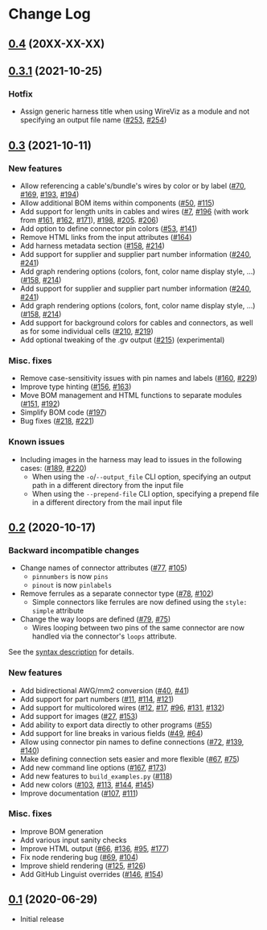 # Change Log

## [0.4](https://github.com/formatc1702/WireViz/tree/v0.4) (20XX-XX-XX)


## [0.3.1](https://github.com/formatc1702/WireViz/tree/v0.3.1) (2021-10-25)

### Hotfix

- Assign generic harness title when using WireViz as a module and not specifying an output file name ([#253](https://github.com/formatc1702/WireViz/issues/253), [#254](https://github.com/formatc1702/WireViz/pull/254))


## [0.3](https://github.com/formatc1702/WireViz/tree/v0.3) (2021-10-11)

### New features

- Allow referencing a cable's/bundle's wires by color or by label ([#70](https://github.com/formatc1702/WireViz/issues/70), [#169](https://github.com/formatc1702/WireViz/issues/169), [#193](https://github.com/formatc1702/WireViz/issues/193), [#194](https://github.com/formatc1702/WireViz/pull/194))
- Allow additional BOM items within components ([#50](https://github.com/formatc1702/WireViz/issues/50), [#115](https://github.com/formatc1702/WireViz/pull/115))
- Add support for length units in cables and wires ([#7](https://github.com/formatc1702/WireViz/issues/7), [#196](https://github.com/formatc1702/WireViz/pull/196) (with work from [#161](https://github.com/formatc1702/WireViz/pull/161), [#162](https://github.com/formatc1702/WireViz/pull/162), [#171](https://github.com/formatc1702/WireViz/pull/171)), [#198](https://github.com/formatc1702/WireViz/pull/198), [#205](https://github.com/formatc1702/WireViz/issues/205). [#206](https://github.com/formatc1702/WireViz/pull/206))
- Add option to define connector pin colors ([#53](https://github.com/formatc1702/WireViz/issues/53), [#141](https://github.com/formatc1702/WireViz/pull/141))
- Remove HTML links from the input attributes ([#164](https://github.com/formatc1702/WireViz/pull/164))
- Add harness metadata section ([#158](https://github.com/formatc1702/WireViz/issues/158), [#214](https://github.com/formatc1702/WireViz/pull/214))
- Add support for supplier and supplier part number information ([#240](https://github.com/formatc1702/WireViz/issues/240), [#241](https://github.com/formatc1702/WireViz/pull/241/))
- Add graph rendering options (colors, font, color name display style, ...) ([#158](https://github.com/formatc1702/WireViz/issues/158), [#214](https://github.com/formatc1702/WireViz/pull/214))
- Add support for supplier and supplier part number information ([#240](https://github.com/formatc1702/WireViz/issues/240), [#241](https://github.com/formatc1702/WireViz/pull/241/))
- Add graph rendering options (colors, font, color name display style, ...) ([#158](https://github.com/formatc1702/WireViz/issues/158), [#214](https://github.com/formatc1702/WireViz/pull/214))
- Add support for background colors for cables and connectors, as well as for some individual cells ([#210](https://github.com/formatc1702/WireViz/issues/210), [#219](https://github.com/formatc1702/WireViz/pull/219))
- Add optional tweaking of the .gv output ([#215](https://github.com/formatc1702/WireViz/pull/215)) (experimental)


### Misc. fixes

- Remove case-sensitivity issues with pin names and labels ([#160](https://github.com/formatc1702/WireViz/issues/160), [#229](https://github.com/formatc1702/WireViz/pull/229))
- Improve type hinting ([#156](https://github.com/formatc1702/WireViz/issues/156), [#163](https://github.com/formatc1702/WireViz/pull/163))
- Move BOM management and HTML functions to separate modules ([#151](https://github.com/formatc1702/WireViz/issues/151), [#192](https://github.com/formatc1702/WireViz/pull/192))
- Simplify BOM code ([#197](https://github.com/formatc1702/WireViz/pull/197))
- Bug fixes ([#218](https://github.com/formatc1702/WireViz/pull/218), [#221](https://github.com/formatc1702/WireViz/pull/221))

### Known issues

- Including images in the harness may lead to issues in the following cases: ([#189](https://github.com/formatc1702/WireViz/pull/189), [#220](https://github.com/formatc1702/WireViz/issues/220))
  - When using the `-o`/`--output_file` CLI option, specifying an output path in a different directory from the input file
  - When using the `--prepend-file` CLI option, specifying a prepend file in a different directory from the mail input file

## [0.2](https://github.com/formatc1702/WireViz/tree/v0.2) (2020-10-17)

### Backward incompatible changes

- Change names of connector attributes ([#77](https://github.com/formatc1702/WireViz/issues/77), [#105](https://github.com/formatc1702/WireViz/pull/105))
  - `pinnumbers` is now `pins`
  - `pinout` is now `pinlabels`
- Remove ferrules as a separate connector type ([#78](https://github.com/formatc1702/WireViz/issues/78), [#102](https://github.com/formatc1702/WireViz/pull/102))
  - Simple connectors like ferrules are now defined using the `style: simple` attribute
- Change the way loops are defined ([#79](https://github.com/formatc1702/WireViz/issues/79), [#75](https://github.com/formatc1702/WireViz/pull/75))
  - Wires looping between two pins of the same connector are now handled via the connector's `loops` attribute.

See the [syntax description](syntax.md) for details.


### New features

- Add bidirectional AWG/mm2 conversion ([#40](https://github.com/formatc1702/WireViz/issues/40), [#41](https://github.com/formatc1702/WireViz/pull/41))
- Add support for part numbers ([#11](https://github.com/formatc1702/WireViz/pull/11), [#114](https://github.com/formatc1702/WireViz/issues/114), [#121](https://github.com/formatc1702/WireViz/pull/121))
- Add support for multicolored wires ([#12](https://github.com/formatc1702/WireViz/issues/12), [#17](https://github.com/formatc1702/WireViz/pull/17), [#96](https://github.com/formatc1702/WireViz/pull/96), [#131](https://github.com/formatc1702/WireViz/issues/131), [#132](https://github.com/formatc1702/WireViz/pull/132))
- Add support for images ([#27](https://github.com/formatc1702/WireViz/issues/27), [#153](https://github.com/formatc1702/WireViz/pull/153))
- Add ability to export data directly to other programs ([#55](https://github.com/formatc1702/WireViz/pull/55))
- Add support for line breaks in various fields ([#49](https://github.com/formatc1702/WireViz/issues/49), [#64](https://github.com/formatc1702/WireViz/pull/64))
- Allow using connector pin names to define connections ([#72](https://github.com/formatc1702/WireViz/issues/72), [#139](https://github.com/formatc1702/WireViz/issues/139), [#140](https://github.com/formatc1702/WireViz/pull/140))
- Make defining connection sets easier and more flexible ([#67](https://github.com/formatc1702/WireViz/issues/67), [#75](https://github.com/formatc1702/WireViz/pull/75))
- Add new command line options ([#167](https://github.com/formatc1702/WireViz/issues/167), [#173](https://github.com/formatc1702/WireViz/pull/173))
- Add new features to `build_examples.py` ([#118](https://github.com/formatc1702/WireViz/pull/118))
- Add new colors ([#103](https://github.com/formatc1702/WireViz/pull/103), [#113](https://github.com/formatc1702/WireViz/pull/113), [#144](https://github.com/formatc1702/WireViz/issues/144), [#145](https://github.com/formatc1702/WireViz/pull/145))
- Improve documentation ([#107](https://github.com/formatc1702/WireViz/issues/107), [#111](https://github.com/formatc1702/WireViz/pull/111))


### Misc. fixes

- Improve BOM generation
- Add various input sanity checks
- Improve HTML output ([#66](https://github.com/formatc1702/WireViz/issues/66), [#136](https://github.com/formatc1702/WireViz/pull/136), [#95](https://github.com/formatc1702/WireViz/pull/95), [#177](https://github.com/formatc1702/WireViz/pull/177))
- Fix node rendering bug ([#69](https://github.com/formatc1702/WireViz/issues/69), [#104](https://github.com/formatc1702/WireViz/pull/104))
- Improve shield rendering ([#125](https://github.com/formatc1702/WireViz/issues/125), [#126](https://github.com/formatc1702/WireViz/pull/126))
- Add GitHub Linguist overrides ([#146](https://github.com/formatc1702/WireViz/issues/146), [#154](https://github.com/formatc1702/WireViz/pull/154))


## [0.1](https://github.com/formatc1702/WireViz/tree/v0.1) (2020-06-29)

- Initial release
